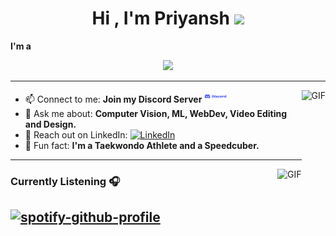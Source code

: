 <h1 align="center"><b>Hi , I'm Priyansh </b><img src="https://media.giphy.com/media/hvRJCLFzcasrR4ia7z/giphy.gif" width="35"></h1>
<!--  --><p><b>I'm a</b></p>
<p align="center">
  <a href="https://github.com/DenverCoder1/readme-typing-svg">
  <img src="https://readme-typing-svg.herokuapp.com?font=Time+New+Roman&color=cyan&size=25&center=true&vCenter=true&width=600&height=100&lines=Computer+Science+Senior+at+RVCE;Computer+Vision+and+ML;2D+and+3D+Web+Development">
</a>

---

<img align="right" alt="GIF" height="160px" src="https://media.giphy.com/media/du3J3cXyzhj75IOgvA/giphy.gif" />

- 📫 Connect to me: **Join my Discord Server  [<img alt="Discord" height="20px" src="https://github.com/priyanshrd/priyanshrd/blob/main/download.png"/>](https://discord.gg/yQsXFprAxM)**
- 💬 Ask me about: **Computer Vision, ML, WebDev, Video Editing and Design.**
- 🔗 Reach out on LinkedIn: [<img alt="LinkedIn" height="15px" src="https://www.flaticon.com/svg/static/icons/svg/725/725337.svg"/>](https://www.linkedin.com/in/priyanshrd)
- 🏅 Fun fact: **I'm a Taekwondo Athlete and a Speedcuber.**

---

<img align="right" alt="GIF" height="170px" src="https://media.giphy.com/media/J5B1Y8QZnzXXbLQIBu/giphy.gif" />

### Currently Listening 🎧  
[![spotify-github-profile](https://spotify-github-profile.kittinanx.com/api/view?uid=312z7u3jrbvnsulzki66ngbayc6y&cover_image=false&theme=default&show_offline=false&background_color=121212&interchange=true&bar_color_cover=false)](https://spotify-github-profile.kittinanx.com/api/view?uid=312z7u3jrbvnsulzki66ngbayc6y&redirect=true)
---
</p>


<br>
